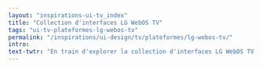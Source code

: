 ```yaml
---
layout: "inspirations-ui-tv_index"
title: "Collection d'interfaces LG WebOS TV"
tags: "ui-tv-plateformes-lg-webos-tv"
permalink: "/inspirations/ui-design/tv/plateformes/lg-webos-tv/"
intro:
text-twtr: "En train d'explorer la collection d'interfaces LG WebOS TV du @MagDuWebdesign"
---
```

